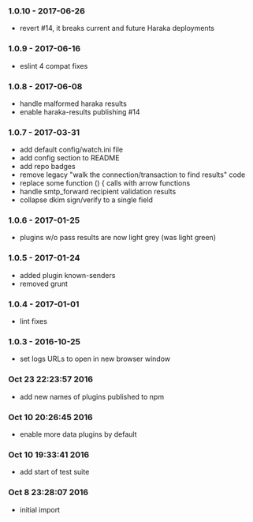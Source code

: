 
### 1.0.10 - 2017-06-26

- revert #14, it breaks current and future Haraka deployments

### 1.0.9 - 2017-06-16

- eslint 4 compat fixes

### 1.0.8 - 2017-06-08

- handle malformed haraka results
- enable haraka-results publishing #14

### 1.0.7 - 2017-03-31

- add default config/watch.ini file 
- add config section to README
- add repo badges
- remove legacy "walk the connection/transaction to find results" code
- replace some function () { calls with arrow functions
- handle smtp_forward recipient validation results
- collapse dkim sign/verify to a single field

### 1.0.6 - 2017-01-25

- plugins w/o pass results are now light grey (was light green)

### 1.0.5 - 2017-01-24

- added plugin known-senders
- removed grunt

### 1.0.4 - 2017-01-01

- lint fixes

### 1.0.3 - 2016-10-25

- set logs URLs to open in new browser window

### Oct 23 22:23:57 2016

- add new names of plugins published to npm

### Oct 10 20:26:45 2016

- enable more data plugins by default

### Oct 10 19:33:41 2016

- add start of test suite

### Oct 8 23:28:07 2016

- initial import

